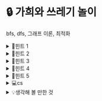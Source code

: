 # 🔒 가희와 쓰레기 놀이
bfs, dfs, 그래프 이론, 최적화
<details>
<summary>🔑힌트 1</summary>
몇 개의 연산을 없애 봅시다. <br>
<ul>
  <li> 강한 연결 관계만 있고 <br>
  <li> 강한 연결 관계만 끊는다고 해 봅시다. <br>
  <li> 그리고 M 연산만 있다고 해 봅시다. <br>
</ul>
가비지는 어떻게 없앨 수 있을까요?
</details> 
<details>
<summary>🔑힌트 2</summary>
강한 연결 관계와 약한 연결 관계는 어떤 속성만 다른가요?
</details>
<details>
<summary>🔑힌트 3</summary>
시간 제한이 빡빡해 보입니다. 연결 관계를 관리하는 데 hashmap이나 treemap이 왜 필요한가요?
</details>
<details>
<summary>🔑힌트 4</summary>
<ul>
  <li> a -> b의 연결 관계가 만들어진 시각이 3입니다. <br>
  <li> a -> b의 연결 관계가 제거된 시각이 7입니다. <br>
</ul>
이 두 정보가 저장되어 있을 때 쓸모없는 정보는 어떤 것인가요? <br>
그리고 이 쓸모 없는 정보는 어느 연산에서 처리하면 될까요?
</details>
<details>
<summary>🔑힌트 5</summary>
삭제 연산이 없다면, 동적 배열만으로 처리할 수 있을까요? 어떻게 처리할까요? <br>
</details>
<details>
<summary>💻cs</summary>
gc (garbage collection)
<ul>
  <li> 가비지 <br>
  <li> mark & sweep <br>
  <li> java reference class  <br>
</ul>
</details>
<details>
<summary>💡생각해 볼 만한 것</summary>
<ul>
  <li> 쓸모 없는 정보를 제거하는 트릭은 어떻게 쓰일까요? <br>
  <li> java reference class, 혹은 이와 유사한 역할을 하는 클래스를 조사해 보세요. <br>
</ul>
</details>